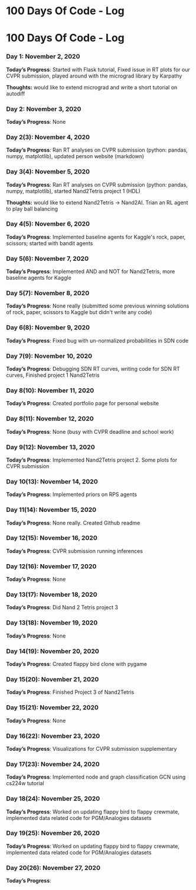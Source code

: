 # 100 Days Of Code - Log

# 100 Days Of Code - Log

### Day 1: November 2, 2020

**Today’s Progress**: Started with Flask tutorial, Fixed issue in RT plots for our CVPR submission, played around with the micrograd library by Karpathy

**Thoughts:** would like to extend micrograd and write a short tutorial on autodiff

### Day 2: November 3, 2020

**Today’s Progress**: None

### Day 2(3): November 4, 2020

**Today’s Progress**: Ran RT analyses on CVPR submission (python: pandas, numpy, matplotlib), updated person website (markdown)

### Day 3(4): November 5, 2020

**Today’s Progress**: Ran RT analyses on CVPR submission (python: pandas, numpy, matplotlib), started Nand2Tetris project 1 (HDL) 

**Thoughts:** would like to extend Nand2Tetris → Nand2AI. Trian an RL agent to play ball balancing

### Day 4(5): November 6, 2020

**Today’s Progress**: Implemented baseline agents for Kaggle's rock, paper, scissors; started with bandit agents

### Day 5(6): November 7, 2020

**Today’s Progress**: Implemented AND and NOT for Nand2Tetris, more baseline agents for Kaggle

### Day 5(7): November 8, 2020

**Today’s Progress**: None really (submitted some previous winning solutions of rock, paper, scissors to Kaggle but didn't write any code)

### Day 6(8): November 9, 2020

**Today’s Progress**: Fixed bug with un-normalized probabilities in SDN code

### Day 7(9): November 10, 2020

**Today’s Progress**: Debugging SDN RT curves, writing code for SDN RT curves, Finished project 1 Nand2Tetris

### Day 8(10): November 11, 2020

**Today’s Progress**: Created portfolio page for personal website

### Day 8(11): November 12, 2020

**Today’s Progress**: None (busy with CVPR deadline and school work)

### Day 9(12): November 13, 2020

**Today’s Progress**: Implemented Nand2Tetris project 2. Some plots for CVPR submission

### Day 10(13): November 14, 2020

**Today’s Progress**: Implemented priors on RPS agents

### Day 11(14): November 15, 2020

**Today’s Progress**: None really. Created Github readme

### Day 12(15): November 16, 2020

**Today’s Progress**: CVPR submission running inferences

### Day 12(16): November 17, 2020

**Today’s Progress**: None

### Day 13(17): November 18, 2020

**Today’s Progress**: Did Nand 2 Tetris project 3

### Day 13(18): November 19, 2020

**Today’s Progress**: None

### Day 14(19): November 20, 2020

**Today’s Progress**: Created flappy bird clone with pygame

### Day 15(20): November 21, 2020

**Today’s Progress**: Finished Project 3 of Nand2Tetris

### Day 15(21): November 22, 2020

**Today’s Progress**: None

### Day 16(22): November 23, 2020

**Today’s Progress**: Visualizations for CVPR submission supplementary

### Day 17(23): November 24, 2020

**Today’s Progress**: Implemented node and graph classification GCN using cs224w tutorial

### Day 18(24): November 25, 2020

**Today’s Progress**: Worked on updating flappy bird to flappy crewmate, implemented data related code for PGM/Analogies datasets

### Day 19(25): November 26, 2020

**Today’s Progress**: Worked on updating flappy bird to flappy crewmate, implemented data related code for PGM/Analogies datasets

### Day 20(26): November 27, 2020

**Today’s Progress**:
